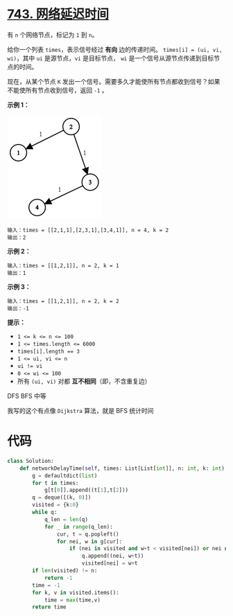 <!--
 * @Description: 
 * @Autor: Au3C2
 * @Date: 2021-08-02 15:04:25
 * @LastEditors: Au3C2
 * @LastEditTime: 2021-08-02 15:05:07
-->
# [743. 网络延迟时间](https://leetcode-cn.com/problems/network-delay-time/)

有 `n` 个网络节点，标记为 `1` 到 `n`。

给你一个列表 `times`，表示信号经过 **有向** 边的传递时间。 `times[i] = (ui, vi, wi)`，其中 `ui` 是源节点，`vi` 是目标节点， `wi` 是一个信号从源节点传递到目标节点的时间。

现在，从某个节点 `K` 发出一个信号。需要多久才能使所有节点都收到信号？如果不能使所有节点收到信号，返回 `-1` 。

 

**示例 1：**

![img](931_example_1.png)

```
输入：times = [[2,1,1],[2,3,1],[3,4,1]], n = 4, k = 2
输出：2
```

**示例 2：**

```
输入：times = [[1,2,1]], n = 2, k = 1
输出：1
```

**示例 3：**

```
输入：times = [[1,2,1]], n = 2, k = 2
输出：-1
```

 

**提示：**

-   `1 <= k <= n <= 100`
-   `1 <= times.length <= 6000`
-   `times[i].length == 3`
-   `1 <= ui, vi <= n`
-   `ui != vi`
-   `0 <= wi <= 100`
-   所有 `(ui, vi)` 对都 **互不相同**（即，不含重复边）

DFS BFS 中等

我写的这个有点像 `Dijkstra` 算法，就是 BFS 统计时间

# 代码

```python
class Solution:
    def networkDelayTime(self, times: List[List[int]], n: int, k: int) -> int:
        g = defaultdict(list)
        for t in times:
            g[t[0]].append((t[1],t[2]))
        q = deque([(k, 0)])
        visited = {k:0}
        while q:
            q_len = len(q)
            for _ in range(q_len):
                cur, t = q.popleft()
                for nei, w in g[cur]:
                    if (nei in visited and w+t < visited[nei]) or nei not in visited:
                        q.append((nei, w+t))
                        visited[nei] = w+t
        if len(visited) != n:
            return -1
        time = -1
        for k, v in visited.items():
            time = max(time,v)
        return time
```
